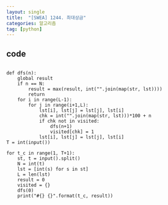 ```yaml
---
layout: single
title:  "[SWEA] 1244. 최대상금"
categories: 알고리즘
tag: [python]
---
```


## code

<pre>
<code>
def dfs(n):
    global result
    if n == N: 
        result = max(result, int("".join(map(str, lst))))
        return
    for i in range(L-1):
        for j in range(i+1,L): 
            lst[i], lst[j] = lst[j], lst[i]
            chk = int("".join(map(str, lst)))*100 + n
            if chk not in visited:
                dfs(n+1)
                visited[chk] = 1
            lst[i], lst[j] = lst[j], lst[i]
T = int(input())

for t_c in range(1, T+1):
    st, t = input().split()
    N = int(t)
    lst = [int(s) for s in st]
    L = len(lst)
    result = 0
    visited = {}
    dfs(0)
    print("#{} {}".format(t_c, result))

</code>